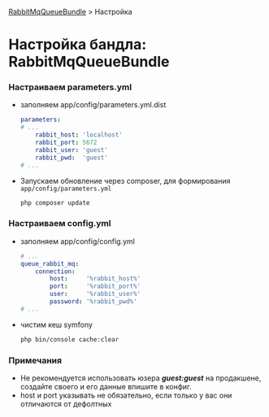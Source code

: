 [RabbitMqQueueBundle](https://saqot.github.io/RabbitMqQueueBundle/) > Настройка

# Настройка бандла: RabbitMqQueueBundle

###  Настраиваем parameters.yml
* заполняем app/config/parameters.yml.dist
	```yaml
	parameters:
	# ...
		rabbit_host: 'localhost'
		rabbit_port: 5672
		rabbit_user: 'guest'
		rabbit_pwd:  'guest'
	# ...
	```

* Запускаем обновление через composer, для формирования `app/config/parameters.yml`
	```bash
	php composer update
	```
	
###  Настраиваем config.yml
* заполняем app/config/config.yml
	```yaml
	# ...
	queue_rabbit_mq:
		connection:
			host:     '%rabbit_host%'
			port:     '%rabbit_port%'
			user:     '%rabbit_user%'
			password: '%rabbit_pwd%'
	# ...
	```
* чистим кеш symfony
	```bash
	php bin/console cache:clear
	```
	
###  Примечания
* Не рекомендуется использовать юзера ***guest:guest*** на продакшене, создайте своего и его данные впишите в конфиг.
* host и port указывать не обязательно, если только у вас они отличаются от дефолтных
